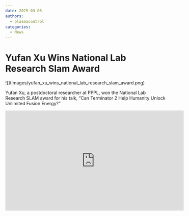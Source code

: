 ```yaml
---
date: 2025-03-05
authors:
  - plasmacontrol
categories:
  - News
---
```


# Yufan Xu Wins National Lab Research Slam Award

<div class="post-title-image" markdown="span">
![](images/yufan_xu_wins_national_lab_research_slam_award.png)
</div>


Yufan Xu, a postdoctoral researcher at PPPL, won the National Lab Research SLAM award for his talk, “Can Terminator 2 Help Humanity Unlock Unlimited Fusion Energy?”

<!-- more -->

<div class="video-wrapper">
<iframe width="560" height="315" src="https://www.youtube.com/embed/zccX3Lx1EP4?si=AhcnpJnscM5-SbLV&amp;start=5085" title="YouTube video player" frameborder="0" allow="accelerometer; autoplay; clipboard-write; encrypted-media; gyroscope; picture-in-picture; web-share" referrerpolicy="strict-origin-when-cross-origin" allowfullscreen></iframe>
</div>
